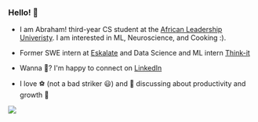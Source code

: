 ### Hello! 👋

<!--
**abraham-diress/abraham-diress** is a ✨ _special_ ✨ repository because its `README.md` (this file) appears on your GitHub profile.

Here are some ideas to get you started:

- 🔭 I’m currently working on ...
- 🌱 I’m currently learning ...
- 👯 I’m looking to collaborate on ...
- 🤔 I’m looking for help with ...
- 💬 Ask me about ...
- 📫 How to reach me: ...
- 😄 Pronouns: ...
- ⚡ Fun fact: ...
-->
- I am Abraham! third-year CS student at the [African Leadership Univeristy](https://www.instagram.com/alueducation/). I am interested in ML, Neuroscience, and Cooking :).
- Former SWE intern at [Eskalate](https://eskalate.io/) and Data Science and ML intern [Think-it](https://think-it.io/)

- Wanna 💬? I'm happy to connect on [LinkedIn](https://www.linkedin.com/in/elshadai-tegegn/)
- I love ⚽ (not a bad striker 😃) and 🌿 discussing about productivity and growth 🚀

<a href="">
  <img align="center" src="https://github-readme-stats.vercel.app/api?username=abraham-diress&show_icons=true&theme=tokyonight" />
</a>

